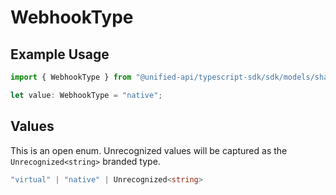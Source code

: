 # WebhookType

## Example Usage

```typescript
import { WebhookType } from "@unified-api/typescript-sdk/sdk/models/shared";

let value: WebhookType = "native";
```

## Values

This is an open enum. Unrecognized values will be captured as the `Unrecognized<string>` branded type.

```typescript
"virtual" | "native" | Unrecognized<string>
```